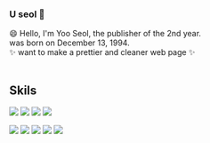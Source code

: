 ### U seol 👋

😄 Hello, I'm Yoo Seol, the publisher of the 2nd year.<br>
was born on December 13, 1994.<br>
✨ want to make a prettier and cleaner web page ✨<br><br>

## Skils

<img src="https://img.shields.io/badge/HTML5-E34F26?style=flat-square&logo=HTML5&logoColor=white"/> <img src="https://img.shields.io/badge/CSS3-1572B6?style=flat-square&logo=CSS3&logoColor=white"/> <img src="https://img.shields.io/badge/jQuery-9999FF?style=flat-square&logo=jQuery&logoColor=white"/> <img src="https://img.shields.io/badge/JavaScript-FF7800?style=flat-square&logo=JavaScript&logoColor=white"/>

<img src="https://img.shields.io/badge/Adobe Photoshop-31A8FF?style=flat-square&logo=Adobe Photoshop&logoColor=white"/> <img src="https://img.shields.io/badge/Adobe Illustrator-FF9A00?style=flat-square&logo=Adobe Illustrator&logoColor=white"/> <img src="https://img.shields.io/badge/Adobe XD-FF61F6?style=flat-square&logo=Adobe XD&logoColor=white"/> <img src="https://img.shields.io/badge/Autodesk CAD-000000?style=flat-square&logo=Autodesk&logoColor=white"/> <img src="https://img.shields.io/badge/SketchUp-525C86?style=flat-square&logo=SketchUp&logoColor=white"/>



<!--
**Useol/Useol** is a ✨ _special_ ✨ repository because its `README.md` (this file) appears on your GitHub profile.

Here are some ideas to get you started:

- 🔭 I’m currently working on ...
- 🌱 I’m currently learning ...
- 👯 I’m looking to collaborate on ...
- 🤔 I’m looking for help with ...
- 💬 Ask me about ...
- 📫 How to reach me: ...
- 😄 Pronouns: ...
- ⚡ Fun fact: ...
-->
